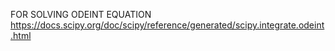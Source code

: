FOR SOLVING ODEINT EQUATION https://docs.scipy.org/doc/scipy/reference/generated/scipy.integrate.odeint.html
